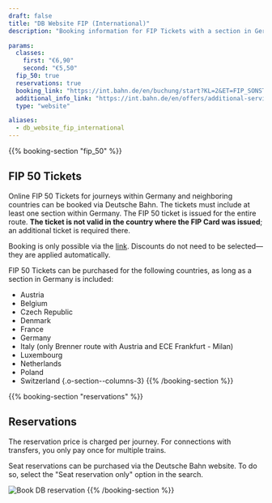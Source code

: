 ```yaml
---
draft: false
title: "DB Website FIP (International)"
description: "Booking information for FIP Tickets with a section in Germany."

params:
  classes:
    first: "€6,90"
    second: "€5,50"
  fip_50: true
  reservations: true
  booking_link: "https://int.bahn.de/en/buchung/start?KL=2&ET=FIP_SONSTIGE"
  additional_info_link: "https://int.bahn.de/en/offers/additional-services/seat-reservation"
  type: "website"

aliases:
  - db_website_fip_international
---
```


{{% booking-section "fip_50" %}}

## FIP 50 Tickets

Online FIP 50 Tickets for journeys within Germany and neighboring countries can be booked via Deutsche Bahn. The tickets must include at least one section within Germany. The FIP 50 ticket is issued for the entire route. **The ticket is not valid in the country where the FIP Card was issued**; an additional ticket is required there.

Booking is only possible via the [link](https://int.bahn.de/en/buchung/start?KL=2&ET=FIP_SONSTIGE). Discounts do not need to be selected—they are applied automatically.

FIP 50 Tickets can be purchased for the following countries, as long as a section in Germany is included:

- Austria
- Belgium
- Czech Republic
- Denmark
- France
- Germany
- Italy (only Brenner route with Austria and ECE Frankfurt - Milan)
- Luxembourg
- Netherlands
- Poland
- Switzerland
  {.o-section--columns-3}
  {{% /booking-section %}}

{{% booking-section "reservations" %}}

## Reservations

The reservation price is charged per journey. For connections with transfers, you only pay once for multiple trains.

Seat reservations can be purchased via the Deutsche Bahn website. To do so, select the "Seat reservation only" option in the search.

![Book DB reservation](db_reservation.webp)
{{% /booking-section %}}
